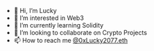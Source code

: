 - 👋 Hi, I’m Lucky
- 👀 I’m interested in Web3
- 🌱 I’m currently learning Solidity
- 💞️ I’m looking to collaborate on Crypto Projects
- 📫 How to reach me [@0xLucky2077.eth](https://twitter.com/0xLucky2077_eth)

<!---
lucky2077/lucky2077 is a ✨ special ✨ repository because its `README.md` (this file) appears on your GitHub profile.
You can click the Preview link to take a look at your changes.
--->
